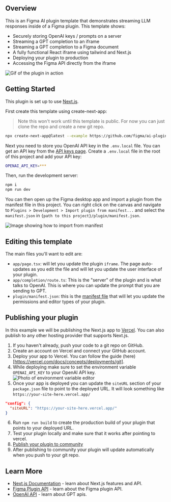 ## Overview

This is an Figma AI plugin template that demonstrates streaming LLM responses inside of a Figma plugin. This template shows:

- Securely storing OpenAI keys / prompts on a server
- Streaming a GPT completion to an iframe
- Streaming a GPT completion to a Figma document
- A fully functional React iframe using tailwind and Next.js
- Deploying your plugin to production
- Accessing the Figma API directly from the iframe

![Gif of the plugin in action](https://static.figma.com/uploads/cd663ea9256a71040227bc4af94c614febc8fc56)

## Getting Started

This plugin is set up to use [Next.js](https://nextjs.org/).

First create this template using create-next-app:

> Note this won't work until this template is public. For now you can just clone the repo and create a new git repo.

```bash
npx create-next-app@latest --example https://github.com/figma/ai-plugin-template/
```

Next you need to store you OpenAI API key in the `.env.local` file. You can get an API key from the [API keys page](https://platform.openai.com/account/api-keys). Create a `.env.local` file in the root of this project and add your API key:

```bash
OPENAI_API_KEY=***
```

Then, run the development server:

```bash
npm i
npm run dev
```

You can then open up the Figma desktop app and import a plugin from the manifest file in this project. You can right click on the canvas and navigate to `Plugins > Development > Import plugin from manifest...` and select the `manifest.json` in `{path to this project}/plugin/manifest.json`.

![Image showing how to import from manifest](https://static.figma.com/uploads/dcfb742580ad1c70338f1f9670f70dfd1fd42596)

## Editing this template

The main files you'll want to edit are:

- `app/page.tsx`: will let you update the plugin `iframe`. The page auto-updates as you edit the file and will let you update the user interface of your plugin.
- `app/completion/route.ts`: This is the "server" of the plugin and is what talks to OpenAI. This is where you can update the prompt that you are sending to GPT.
- `plugin/manifest.json`: this is the [manifest file](https://www.figma.com/plugin-docs/manifest/) that will let you update the permissions and editor types of your plugin.

## Publishing your plugin

In this example we will be publishing the Next.js app to [Vercel](https://vercel.com/). You can also publish to any other hosting provider that supports Next.js.

1. If you haven't already, push your code to a git repo on GitHub.
2. Create an account on Vercel and connect your GitHub account.
3. Deploy your app to Vercel. You can follow the guide (here)[https://vercel.com/docs/concepts/deployments/git].
4. While deploying make sure to set the environment variable `OPENAI_API_KEY` to your OpenAI API key.
   ![Photo of environment variable editor](https://static.figma.com/uploads/44c48dcad968599a771130c6a251b53b2442b1d0)
5. Once your app is deployed you can update the `siteURL` section of your `package.json` file to point to the deployed URL. It will look something like `https://your-site-here.vercel.app/`

```json
"config": {
  "siteURL": "https://your-site-here.vercel.app/"
}
```

6. Run `npm run build` to create the production build of your plugin that points to your deployed URL.
7. Test your plugin locally and make sure that it works after pointing to vercel.
8. [Publish your plugin to community](https://help.figma.com/hc/en-us/articles/360042293394-Publish-plugins-to-the-Figma-Community)
9. After publishing to community your plugin will update automatically when you push to your git repo.

## Learn More

- [Next.js Documentation](https://nextjs.org/docs) - learn about Next.js features and API.
- [Figma Plugin API](https://www.figma.com/plugin-docs/) - learn about the Figma plugin API.
- [OpenAI API](https://platform.openai.com/docs/guides/gpt) - learn about GPT apis.
